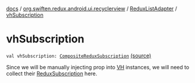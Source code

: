 [docs](../../index.md) / [org.swiften.redux.android.ui.recyclerview](../index.md) / [ReduxListAdapter](index.md) / [vhSubscription](./vh-subscription.md)

# vhSubscription

`val vhSubscription: `[`CompositeReduxSubscription`](../../org.swiften.redux.core/-composite-redux-subscription/index.md) [(source)](https://github.com/protoman92/KotlinRedux/tree/master/android/android-recyclerview/src/main/java/org/swiften/redux/android/ui/recyclerview/DiffedAdapter.kt#L64)

Since we will be manually injecting prop into [VH](index.md#VH) instances, we will need to collect their
[ReduxSubscription](../../org.swiften.redux.core/-redux-subscription/index.md) here.

